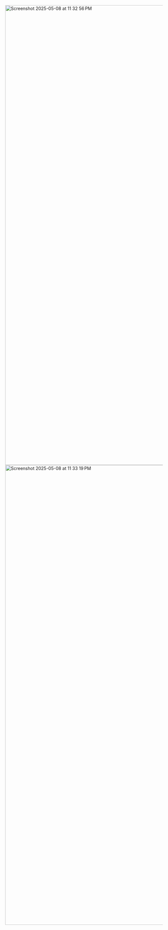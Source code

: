 <img width="1470" alt="Screenshot 2025-05-08 at 11 32 56 PM" src="https://github.com/user-attachments/assets/d018de82-359f-436d-93df-89edafbd4902" />
<img width="1470" alt="Screenshot 2025-05-08 at 11 33 19 PM" src="https://github.com/user-attachments/assets/653b62e6-636f-46c5-8828-d1a8376cb553" />

